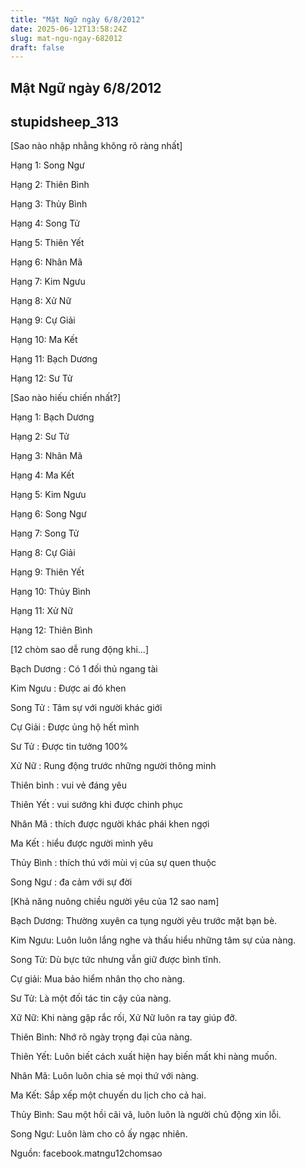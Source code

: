```yaml
---
title: "Mật Ngữ ngày 6/8/2012"
date: 2025-06-12T13:58:24Z
slug: mat-ngu-ngay-682012
draft: false
---
```


## Mật Ngữ ngày 6/8/2012

## stupidsheep_313

[Sao nào nhập nhằng không rõ ràng nhất]

 Hạng 1: Song Ngư

 Hạng 2: Thiên Bình

 Hạng 3: Thủy Bình

 Hạng 4: Song Tử

 Hạng 5: Thiên Yết

 Hạng 6: Nhân Mã

 Hạng 7: Kim Ngưu

 Hạng 8: Xử Nữ

 Hạng 9: Cự Giải

 Hạng 10: Ma Kết

 Hạng 11: Bạch Dương

 Hạng 12: Sư Tử
 
[Sao nào hiếu chiến nhất?]


 Hạng 1: Bạch Dương

 Hạng 2: Sư Tử

 Hạng 3: Nhân Mã

 Hạng 4: Ma Kết

 Hạng 5: Kim Ngưu

 Hạng 6: Song Ngư

 Hạng 7: Song Tử

 Hạng 8: Cự Giải

 Hạng 9: Thiên Yết

 Hạng 10: Thủy Bình

 Hạng 11: Xử Nữ

 Hạng 12: Thiên Bình
 
[12 chòm sao dễ rung động khi…]


 Bạch Dương : Có 1 đối thủ ngang tài

 Kim Ngưu : Được ai đó khen

 Song Tử : Tâm sự với người khác giới

 Cự Giải : Được ủng hộ hết mình

 Sư Tử : Được tin tưởng 100%

 Xử Nữ : Rung động trước những người thông minh

 Thiên bình : vui vẻ đáng yêu

 Thiên Yết : vui sướng khi được chinh phục

 Nhân Mã : thích được người khác phái khen ngợi

 Ma Kết : hiểu được người mình yêu

 Thủy Bình : thích thú với mùi vị của sự quen thuộc

 Song Ngư : đa cảm với sự đời
 
[Khả năng nuông chiều người yêu của 12 sao nam]


 Bạch Dương: Thường xuyên ca tụng người yêu trước mặt bạn bè.

 Kim Ngưu: Luôn luôn lắng nghe và thấu hiểu những tâm sự của nàng.

 Song Tử: Dù bực tức nhưng vẫn giữ được bình tĩnh.

 Cự giải: Mua bảo hiểm nhân thọ cho nàng.

 Sư Tử: Là một đối tác tin cậy của nàng.

 Xữ Nữ: Khi nàng gặp rắc rối, Xử Nữ luôn ra tay giúp đỡ.

 Thiên Bình: Nhớ rõ ngày trọng đại của nàng.

 Thiên Yết: Luôn biết cách xuất hiện hay biến mất khi nàng muốn.

 Nhân Mã: Luôn luôn chia sẻ mọi thứ với nàng.

 Ma Kết: Sắp xếp một chuyến du lịch cho cả hai.

 Thủy Bình: Sau một hồi cãi vã, luôn luôn là người chủ động xin lỗi.

 Song Ngư: Luôn làm cho cô ấy ngạc nhiên.
 
Nguồn: facebook.matngu12chomsao